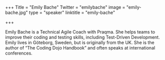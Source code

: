 +++
Title = "Emily Bache"
Twitter = "emilybache"
image = "emily-bache.jpg"
type = "speaker"
linktitle = "emily-bache"

+++

Emily Bache is a Technical Agile Coach with Praqma. She helps teams to improve their coding and testing skills, including Test-Driven Development. Emily lives in Göteborg, Sweden, but is originally from the UK. She is the author of “The Coding Dojo Handbook” and often speaks at international conferences.
